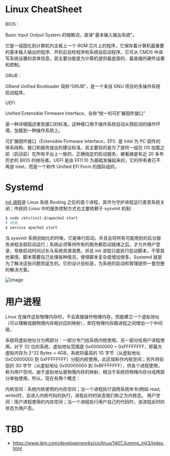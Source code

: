 # Linux CheatSheet

BIOS：

Basic Input Output System 的缩略词，直译"基本输入输出系统"。

它是一组固化到计算机内主板上一个 ROM 芯片上的程序，它保存着计算机最重要的基本输入输出的程序、开机后自检程序和系统自启动程序，它可从 CMOS 中读写系统设置的具体信息。其主要功能是为计算机提供最底层的、最直接的硬件设置和控制。

GRUB：

GRand Unified Bootloader 简称“GRUB”，是一个来自 GNU 项目的多操作系统启动程序。

UEFI

Unified Extensible Firmware Interface，全称“统一的可扩展固件接口”

是一种详细描述类型接口的标准。这种接口用于操作系统自动从预启动的操作环境，加载到一种操作系统上。

可扩展固件接口（Extensible Firmware Interface，EFI）是 Intel 为 PC 固件的体系结构、接口和服务提出的建议标准。其主要目的是为了提供一组在 OS 加载之前（启动前）在所有平台上一致的、正确指定的启动服务，被看做是有近 20 多年历史的 BIOS 的继任者。UEFI 是由 EFI1.10 为基础发展起来的，它的所有者已不再是 Intel，而是一个称作 Unified EFI Form 的国际组织。

# Systemd

[init 进程](./Linux-CheatSheet.md)是 Linux 系统 Booting 之后的首个进程，其作为守护进程运行直至系统关闭；传统的 Linux 中的服务控制方式也主要依赖于 sysvinit 机制:

```sh
$ sudo /etc/init.d/apache2 start
# 或者
$ service apache2 start
```

当 sysvinit 系统初始化的时候，它是串行启动，并且会将所有可能用到的后台服务进程全部启动运行；系统必须等待所有的服务都启动就绪之后，才允许用户登录，导致启动时间过长与系统资源浪费。并且 init 进程只是执行启动脚本，不管其他事情，脚本需要自己处理各种情况，使得脚本复杂度增加很多。Systemd 就是为了解决这些问题而诞生的。它的设计目标是，为系统的启动和管理提供一套完整的解决方案。

![image](https://user-images.githubusercontent.com/5803001/45408944-64fb1800-b6a0-11e8-97a3-83bb4c681aff.png)

# 用户进程

Linux 在操作这些物理内存时，不会直接操作物理内存，而是建立一个虚拟地址（可以理解成跟物理内存相对应的映射），即在物理内存跟进程之间增加一个中间层。

系统将虚拟地址分为两部分：一部分专门给系统内核使用，另一部分给用户进程使用。对于 32 位的系统，虚拟地址范围是 0x00000000 ~ 0xFFFFFFFF，即最大虚拟内存为 2^32 Bytes = 4GB，系统将最高的 1G 字节（从虚拟地址 0xC0000000 到 0xFFFFFFFF）分配内核使用，此区域称作内核空间；另外将较低的 3G 字节（从虚拟地址 0x00000000 到 0xBFFFFFFF），供各个进程使用，称为用户空间。由于虚拟地址是物理内存的映射，相当于系统将物理内存分成两部分单独使用。所以，现在有两个概念：

内核空间：系统内核使用的内存空间；当一个进程执行调用系统命令(例如 read, write)时，会进入内核代码的执行，进程此时的状态我们称之为内核态。
用户空间：用户进程使用的内存空间；当一个进程执行用户自己的代码时，该进程此时的状态为用户态。

# TBD

- https://www.ibm.com/developerworks/cn/linux/1407_liuming_init3/index.html
